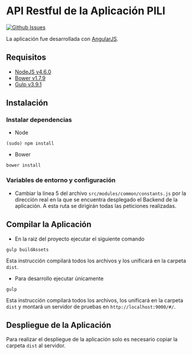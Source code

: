 # API Restful de la Aplicación PILI

[![Github Issues](https://img.shields.io/github/issues/Meyito/Practicas-FRONT.svg)](http://github.com/Meyito/Practicas-FRONT/issues)

La aplicación fue desarrollada con [AngularJS](https://angularjs.org/).

## Requisitos

- [NodeJS v4.6.0](https://nodejs.org/en/)
- [Bower v1.7.9](https://bower.io/)
- [Gulp v3.9.1](http://gulpjs.com/)


## Instalación

### Instalar dependencias 
- Node
```
(sudo) npm install
```

- Bower
```
bower install
```

### Variables de entorno y configuración
- Cambiar la linea 5 del archivo `src/modules/common/constants.js` por la dirección real en la que se encuentra desplegado el Backend de la aplicación. A esta ruta se dirigirán todas las peticiones realizadas.


## Compilar la Aplicación
- En la raiz del proyecto ejecutar el siguiente comando 
```
gulp buildAssets
```

Esta instrucción compilará todos los archivos y los unificará en la carpeta `dist`.

- Para desarrollo ejecutar únicamente
```
gulp
```
Esta instrucción compilará todos los archivos, los unificará en la carpeta `dist` y montará un servidor de pruebas en `http://localhost:9000/#/`.


## Despliegue de la Aplicación
Para realizar el despliegue de la aplicación solo es necesario copiar la carpeta `dist` al servidor.
